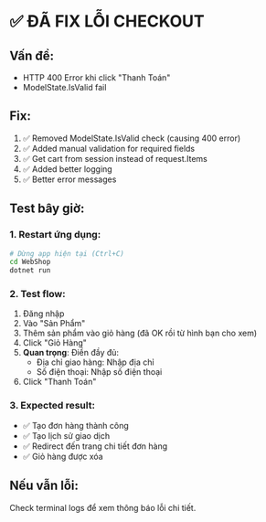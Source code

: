 # ✅ ĐÃ FIX LỖI CHECKOUT

## Vấn đề:
- HTTP 400 Error khi click "Thanh Toán"
- ModelState.IsValid fail

## Fix:
1. ✅ Removed ModelState.IsValid check (causing 400 error)
2. ✅ Added manual validation for required fields
3. ✅ Get cart from session instead of request.Items
4. ✅ Added better logging
5. ✅ Better error messages

## Test bây giờ:

### 1. Restart ứng dụng:
```bash
# Dừng app hiện tại (Ctrl+C)
cd WebShop
dotnet run
```

### 2. Test flow:
1. Đăng nhập
2. Vào "Sản Phẩm"
3. Thêm sản phẩm vào giỏ hàng (đã OK rồi từ hình bạn cho xem)
4. Click "Giỏ Hàng"
5. **Quan trọng**: Điền đầy đủ:
   - Địa chỉ giao hàng: Nhập địa chỉ
   - Số điện thoại: Nhập số điện thoại
6. Click "Thanh Toán"

### 3. Expected result:
- ✅ Tạo đơn hàng thành công
- ✅ Tạo lịch sử giao dịch
- ✅ Redirect đến trang chi tiết đơn hàng
- ✅ Giỏ hàng được xóa

## Nếu vẫn lỗi:
Check terminal logs để xem thông báo lỗi chi tiết.

